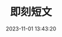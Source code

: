 ---
title: 即刻短文
date: 2023-11-01 13:43:20
type: says
cover: ""
desc: 分享每一刻
leftend: ""
rightend: ""
---